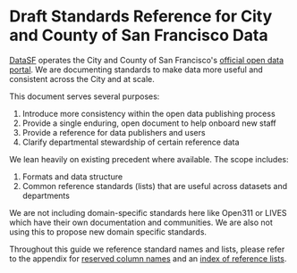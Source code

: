 # Draft Standards Reference for City and County of San Francisco Data

[DataSF](https://datasf.org) operates the City and County of San Francisco's [official open data portal](https://data.sfgov.org). We are documenting standards to make data more useful and consistent across the City and at scale. 

This document serves several purposes:

1. Introduce more consistency within the open data publishing process
2. Provide a single enduring, open document to help onboard new staff
3. Provide a reference for data publishers and users
4. Clarify departmental stewardship of certain reference data

We lean heavily on existing precedent where available. The scope includes:

1. Formats and data structure
2. Common reference standards (lists) that are useful across datasets and departments

We are not including domain-specific standards here like Open311 or LIVES which have their own documentation and communities. We are also not using this to propose new domain specific standards.

Throughout this guide we reference standard names and lists, please refer to the appendix for [reserved column names](/formats/reserved-column-names.md) and an [index of reference lists](/reference-index.md).

